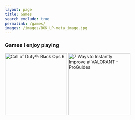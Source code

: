 ```yaml
---
layout: page 
title: Games 
search_exclude: true
permalink: /games/
images: /images/BO6_LP-meta_image.jpg
---
```


### Games I enjoy playing

<img src="https://admin.esports.gg/wp-content/uploads/2024/08/Call-of-Duty-Black-Ops-6.jpg" alt="Call of Duty®: Black Ops 6" height = 200px width=200px>
<img src="https://www.proguides.com/guides/wp-content/uploads/2023/06/valorant-characters-neon.jpg" alt="7 Ways to Instantly Improve at VALORANT - ProGuides" height =200px width =200px>
